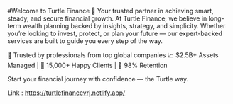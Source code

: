 #Welcome to Turtle Finance 🐢
Your trusted partner in achieving smart, steady, and secure financial growth.
At Turtle Finance, we believe in long-term wealth planning backed by insights, strategy, and simplicity. Whether you’re looking to invest, protect, or plan your future — our expert-backed services are built to guide you every step of the way.

💼 Trusted by professionals from top global companies
📈 $2.5B+ Assets Managed | 💚 15,000+ Happy Clients | 🔁 98% Retention

Start your financial journey with confidence — the Turtle way.

Link : https://turtlefinancevrj.netlify.app/
